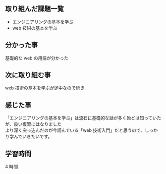 ## 取り組んだ課題一覧

- エンジニアリングの基本を学ぶ
- web 技術の基本を学ぶ

## 分かった事

基礎的な web の用語が分かった

## 次に取り組む事

web 技術の基本を学ぶが途中なので続き

## 感じた事

「エンジニアリングの基本を学ぶ」は流石に基礎的な話が多く殆どは知っていたが、良い復習にはなりました  
より深く突っ込んだのが今読んでいる「web 技術入門」だと思うので、しっかり学んでいきたいです。

## 学習時間

4 時間
